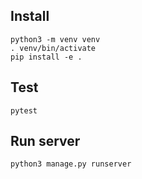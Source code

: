 
## Install

```
python3 -m venv venv
. venv/bin/activate
pip install -e .
```

## Test

```
pytest
```

## Run server

```
python3 manage.py runserver
```

